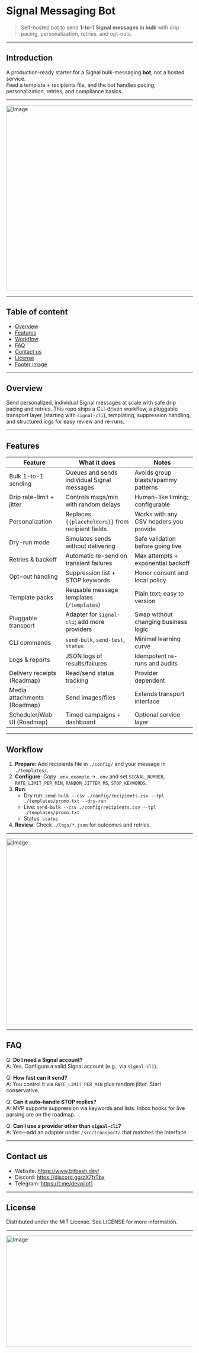 # Signal Messaging Bot

> Self-hosted bot to send **1-to-1 Signal messages in bulk** with drip pacing, personalization, retries, and opt-outs.

---

## Introduction
A production-ready starter for a Signal bulk-messaging **bot**, not a hosted service.  
Feed a template + recipients file, and the bot handles pacing, personalization, retries, and compliance basics.

---

<img width="1536" height="500" alt="Image" src="https://github.com/user-attachments/assets/eabae392-673c-4eb9-9877-bebdeb7fa67e" />

---

## Table of content
- [Overview](#overview)
- [Features](#features)
- [Workflow](#workflow)
- [FAQ](#faq)
- [Contact us](#contact-us)
- [License](#license)
- [Footer image](#footer-image)

---

## Overview
Send personalized, individual Signal messages at scale with safe drip pacing and retries. This repo ships a CLI-driven workflow, a pluggable transport layer (starting with `signal-cli`), templating, suppression handling, and structured logs for easy review and re-runs.

---

## Features

| Feature | What it does | Notes |
|---|---|---|
| Bulk 1-to-1 sending | Queues and sends individual Signal messages | Avoids group blasts/spammy patterns |
| Drip rate-limit + jitter | Controls msgs/min with random delays | Human-like timing; configurable |
| Personalization | Replaces `{{placeholders}}` from recipient fields | Works with any CSV headers you provide |
| Dry-run mode | Simulates sends without delivering | Safe validation before going live |
| Retries & backoff | Automatic re-send on transient failures | Max attempts + exponential backoff |
| Opt-out handling | Suppression list + STOP keywords | Honor consent and local policy |
| Template packs | Reusable message templates (`/templates`) | Plain text; easy to version |
| Pluggable transport | Adapter for `signal-cli`; add more providers | Swap without changing business logic |
| CLI commands | `send-bulk`, `send-test`, `status` | Minimal learning curve |
| Logs & reports | JSON logs of results/failures | Idempotent re-runs and audits |
| Delivery receipts (Roadmap) | Read/send status tracking | Provider dependent |
| Media attachments (Roadmap) | Send images/files | Extends transport interface |
| Scheduler/Web UI (Roadmap) | Timed campaigns + dashboard | Optional service layer |


---

## Workflow
1) **Prepare**: Add recipients file in `./config/` and your message in `./templates/`.  
2) **Configure**: Copy `.env.example` → `.env` and set `SIGNAL_NUMBER`, `RATE_LIMIT_PER_MIN`, `RANDOM_JITTER_MS`, `STOP_KEYWORDS`.  
3) **Run**:
   - Dry run: `send-bulk --csv ./config/recipients.csv --tpl ./templates/promo.txt --dry-run`
   - Live: `send-bulk --csv ./config/recipients.csv --tpl ./templates/promo.txt`
   - Status: `status`
4) **Review**: Check `./logs/*.json` for outcomes and retries.

---
<img width="1536" height="500" alt="Image" src="https://github.com/user-attachments/assets/74b4488c-4d9f-4660-b534-7646d392d103" />



---

## FAQ

Q: **Do I need a Signal account?**  
A: Yes. Configure a valid Signal account (e.g., via `signal-cli`).

Q: **How fast can it send?**  
A: You control it via `RATE_LIMIT_PER_MIN` plus random jitter. Start conservative.

Q: **Can it auto-handle STOP replies?**  
A: MVP supports suppression via keywords and lists. Inbox hooks for live parsing are on the roadmap.

Q: **Can I use a provider other than `signal-cli`?**  
A: Yes—add an adapter under `/src/transport/` that matches the interface.

---

## Contact us
- Website: https://www.bitbash.dev/ <br>
- Discord: https://discord.gg/zX7frTbx  <br>
- Telegram: https://t.me/devpilot1  <br>

---

## License
Distributed under the MIT License. See LICENSE for more information. 

---
<img width="1536" height="300" alt="Image" src="https://github.com/user-attachments/assets/33e43c69-dd47-4340-ac45-59bd6792660c" />

